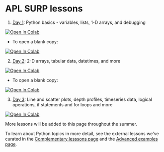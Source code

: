 # APL SURP lessons

1. [Day 1](APL_SURP_Python_course_Notebook_1.ipynb): Python basics - variables, lists, 1-D arrays, and debugging <a target="_blank" href="https://colab.research.google.com/github/UW-APL-SURP/aplsurp-python/blob/main/site/lessons/APL_SURP_Python_course_Notebook_1.ipynb">
  <img src="https://colab.research.google.com/assets/colab-badge.svg" alt="Open In Colab"/>
</a>

   * To open a blank copy: <a target="_blank" href="https://colab.research.google.com/github/UW-APL-SURP/aplsurp-python/blob/main/site/lessons/APL_SURP_Python_course_Notebook_1_blank_copy.ipynb">
  <img src="https://colab.research.google.com/assets/colab-badge.svg" alt="Open In Colab"/>
</a>

2. [Day 2](APL_SURP_Python_course_Notebook_2.ipynb): 2-D arrays, tabular data, datetimes, and more <a target="_blank" href="https://colab.research.google.com/github/UW-APL-SURP/aplsurp-python/blob/main/site/lessons/APL_SURP_Python_course_Notebook_2.ipynb">
  <img src="https://colab.research.google.com/assets/colab-badge.svg" alt="Open In Colab"/>
</a>

   * To open a blank copy: <a target="_blank" href="https://colab.research.google.com/github/UW-APL-SURP/aplsurp-python/blob/main/site/lessons/APL_SURP_Python_course_Notebook_2_blank_copy.ipynb">
  <img src="https://colab.research.google.com/assets/colab-badge.svg" alt="Open In Colab"/>
</a>

3. [Day 3](APL_SURP_Python_course_Notebook_3_blank_copy.ipynb): Line and scatter plots, depth profiles, timeseries data, logical operations, if statements and for loops and more <a target="_blank" href="https://colab.research.google.com/github/UW-APL-SURP/aplsurp-python/blob/main/site/lessons/APL_SURP_Python_course_Notebook_3_blank_copy.ipynb">
  <img src="https://colab.research.google.com/assets/colab-badge.svg" alt="Open In Colab"/>
</a>

More lessons will be added to this page throughout the summer.

To learn about Python topics in more detail, see the external lessons we've curated in the [Complementary lesssons page](../complementary_lessons) and the [Advanced examples page](../advancedexamples).

